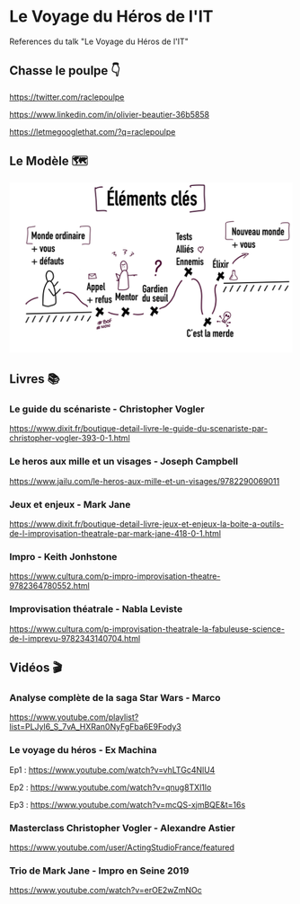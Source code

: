 # Le Voyage du Héros de l'IT
References du talk "Le Voyage du Héros de l'IT"

## Chasse le poulpe 👇
https://twitter.com/raclepoulpe

https://www.linkedin.com/in/olivier-beautier-36b5858

https://letmegooglethat.com/?q=raclepoulpe

## Le Modèle 🗺️

![Points Clés](https://github.com/raclepoulpe/VoyageDuHerosDelIT/blob/main/Modele.png)

## Livres 📚

### Le guide du scénariste - Christopher Vogler
https://www.dixit.fr/boutique-detail-livre-le-guide-du-scenariste-par-christopher-vogler-393-0-1.html

### Le heros aux mille et un visages - Joseph Campbell
https://www.jailu.com/le-heros-aux-mille-et-un-visages/9782290069011

### Jeux et enjeux - Mark Jane
https://www.dixit.fr/boutique-detail-livre-jeux-et-enjeux-la-boite-a-outils-de-l-improvisation-theatrale-par-mark-jane-418-0-1.html

### Impro - Keith Jonhstone
https://www.cultura.com/p-impro-improvisation-theatre-9782364780552.html

### Improvisation théatrale - Nabla Leviste
https://www.cultura.com/p-improvisation-theatrale-la-fabuleuse-science-de-l-imprevu-9782343140704.html

## Vidéos 🎬

### Analyse complète de la saga Star Wars - Marco
https://www.youtube.com/playlist?list=PLJyl6_S_7vA_HXRan0NyFgFba6E9Fody3

### Le voyage du héros - Ex Machina
Ep1 : https://www.youtube.com/watch?v=vhLTGc4NlU4

Ep2 : https://www.youtube.com/watch?v=qnug8TXl1lo

Ep3 : https://www.youtube.com/watch?v=mcQS-xjmBQE&t=16s

### Masterclass Christopher Vogler - Alexandre Astier
https://www.youtube.com/user/ActingStudioFrance/featured

### Trio de Mark Jane - Impro en Seine 2019
https://www.youtube.com/watch?v=erOE2wZmNOc
